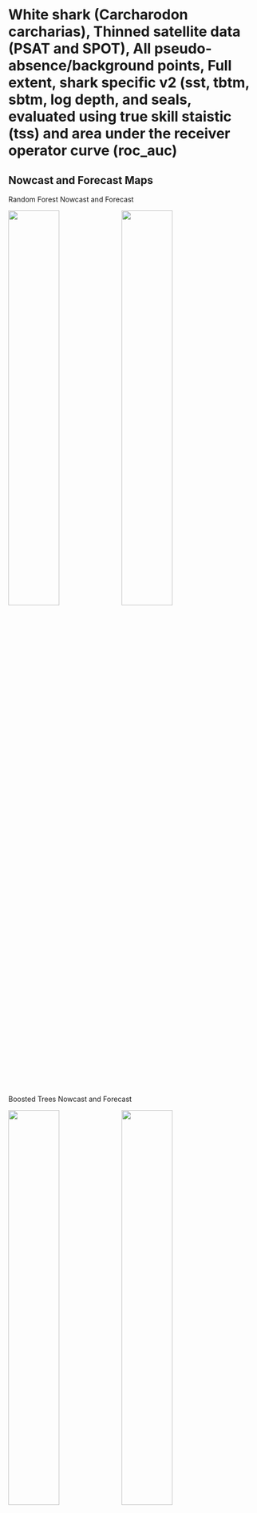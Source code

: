 White shark (Carcharodon carcharias), Thinned satellite data (PSAT and
SPOT), All pseudo-absence/background points, Full extent, shark specific
v2 (sst, tbtm, sbtm, log depth, and seals, evaluated using true skill
staistic (tss) and area under the receiver operator curve (roc_auc)
================

## Nowcast and Forecast Maps

Random Forest Nowcast and Forecast

<img src="../tidy_reports/versions/c11/000760/c11.000760.01_12_rf_compiled_casts.png" width="45%" /><img src="../tidy_reports/versions/c11/000764/c11.000764.01_12_rf_compiled_casts.png" width="45%" />

Boosted Trees Nowcast and Forecast

<img src="../tidy_reports/versions/c11/000760/c11.000760.01_12_bt_compiled_casts.png" width="45%" /><img src="../tidy_reports/versions/c11/000764/c11.000764.01_12_bt_compiled_casts.png" width="45%" />

Maxnet Trees Nowcast and Forecast

<img src="../tidy_reports/versions/c11/000760/c11.000760.01_12_maxent_compiled_casts.png" width="45%" /><img src="../tidy_reports/versions/c11/000764/c11.000764.01_12_maxent_compiled_casts.png" width="45%" />

GAM Nowcast and Forecast

<img src="../tidy_reports/versions/c11/000760/c11.000760.01_12_gam_compiled_casts.png" width="45%" /><img src="../tidy_reports/versions/c11/000764/c11.000764.01_12_gam_compiled_casts.png" width="45%" />

GLM Nowcast and Forecast

<img src="../tidy_reports/versions/c11/000760/c11.000760.01_12_glm_compiled_casts.png" width="45%" /><img src="../tidy_reports/versions/c11/000764/c11.000764.01_12_glm_compiled_casts.png" width="45%" />

## Metrics

| model_type |   roc_auc |   tss_max |
|:-----------|----------:|----------:|
| rf         | 0.9966284 | 0.9510537 |
| bt         | 0.9858897 | 0.9313170 |
| maxnet     | 0.7584023 | 0.4128496 |
| gam        | 0.7466142 | 0.3678137 |
| glm        | 0.7163693 | 0.3982181 |

Metrics by model type

## Variable Importance

![](/mnt/ecocast/projects/koliveira/subprojects/carcharodon/workflows/tidy_md/versions/m11/00076/m11.00076_tidy_compiled_files/figure-gfm/variable%20importance-1.png)<!-- -->
